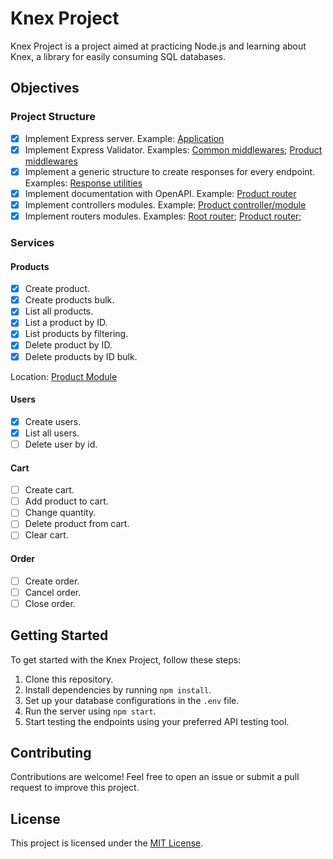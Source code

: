 # Knex Project

Knex Project is a project aimed at practicing Node.js and learning about Knex, a library for easily consuming SQL databases.

## Objectives

### Project Structure

- [x] Implement Express server. Example: [Application](./index.js)
- [x] Implement Express Validator. Examples: [Common middlewares](./middlewares/common.middlewares.js); [Product middlewares](./middlewares/product.middlewares.js)
- [x] Implement a generic structure to create responses for every endpoint. Examples: [Response utilities](./utils/response.utils.js)
- [x] Implement documentation with OpenAPI. Example: [Product router](./routers/product.router.js)
- [x] Implement controllers modules. Example: [Product controller/module](./controllers/product.controllers.js)
- [x] Implement routers modules. Examples: [Root router](./routers/index.router.js); [Product router](./routers/product.router.js); 

### Services

#### Products

- [x] Create product.
- [x] Create products bulk.
- [x] List all products.
- [x] List a product by ID.
- [x] List products by filtering.
- [x] Delete product by ID.
- [x] Delete products by ID bulk.

Location: [Product Module](./controllers/product.controllers.js)

#### Users

- [x] Create users.
- [x] List all users.
- [ ] Delete user by id.

#### Cart

- [ ] Create cart.
- [ ] Add product to cart.
- [ ] Change quantity.
- [ ] Delete product from cart.
- [ ] Clear cart.

#### Order

- [ ] Create order.
- [ ] Cancel order.
- [ ] Close order.

## Getting Started

To get started with the Knex Project, follow these steps:

1. Clone this repository.
2. Install dependencies by running `npm install`.
3. Set up your database configurations in the `.env` file.
4. Run the server using `npm start`.
5. Start testing the endpoints using your preferred API testing tool.

## Contributing

Contributions are welcome! Feel free to open an issue or submit a pull request to improve this project.

## License

This project is licensed under the [MIT License](LICENSE).